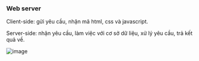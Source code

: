 ### Web server

Client-side: gửi yêu cầu, nhận mã html, css và javascript.

Server-side: nhận yêu cầu, làm việc với cơ sở dữ liệu, xử lý yêu cầu, trả kết quả về.

![image](https://user-images.githubusercontent.com/69178270/147327746-f309fc4c-5062-4875-95b2-9ba513a8316b.png)
